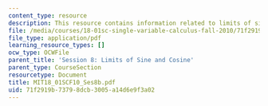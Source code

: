 ```yaml
---
content_type: resource
description: This resource contains information related to limits of sine and cosine.
file: /media/courses/18-01sc-single-variable-calculus-fall-2010/71f2919b73798dcb3005a14d6e9f3a02_MIT18_01SCF10_Ses8b.pdf
file_type: application/pdf
learning_resource_types: []
ocw_type: OCWFile
parent_title: 'Session 8: Limits of Sine and Cosine'
parent_type: CourseSection
resourcetype: Document
title: MIT18_01SCF10_Ses8b.pdf
uid: 71f2919b-7379-8dcb-3005-a14d6e9f3a02
---
```


